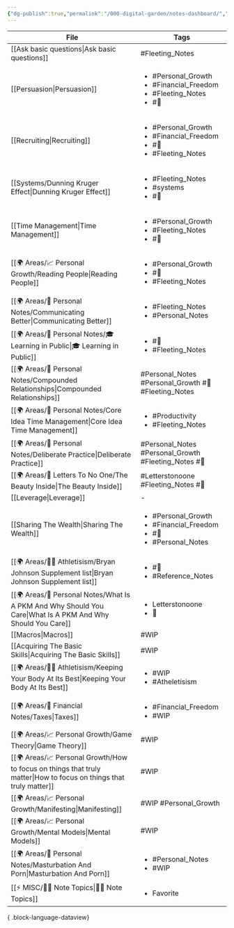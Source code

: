 ```yaml
---
{"dg-publish":true,"permalink":"/000-digital-garden/notes-dashboard/","dgPassFrontmatter":true,"noteIcon":"1","created":"2023-12-13T09:34:19.075+05:30","updated":"2023-12-14T09:13:43.548+05:30"}
---
```


| File                                                                                                                  | Tags                                                                                              |
| --------------------------------------------------------------------------------------------------------------------- | ------------------------------------------------------------------------------------------------- |
| [[Ask basic questions\|Ask basic questions]]                                                                       | #Fleeting_Notes                                                                                   |
| [[Persuasion\|Persuasion]]                                                                                         | <ul><li>#Personal_Growth</li><li>#Financial_Freedom</li><li>#Fleeting_Notes</li><li>#🌱</li></ul> |
| [[Recruiting\|Recruiting]]                                                                                         | <ul><li>#Personal_Growth</li><li>#Financial_Freedom</li><li>#🌱</li><li>#Fleeting_Notes</li></ul> |
| [[Systems/Dunning Kruger Effect\|Dunning Kruger Effect]]                                                           | <ul><li>#Fleeting_Notes</li><li>#systems</li><li>#🌱</li></ul>                                    |
| [[Time Management\|Time Management]]                                                                               | <ul><li>#Personal_Growth</li><li>#Fleeting_Notes</li><li>#🌱</li></ul>                            |
| [[🌍 Areas/📈 Personal Growth/Reading People\|Reading People]]                                                     | <ul><li>#Personal_Growth</li><li>#🌱</li><li>#Fleeting_Notes</li></ul>                            |
| [[🌍 Areas/📧 Personal Notes/Communicating Better\|Communicating Better]]                                          | <ul><li>#Fleeting_Notes</li><li>#Personal_Notes</li></ul>                                         |
| [[🌍 Areas/📧 Personal Notes/🎓 Learning in Public\|🎓 Learning in Public]]                                        | <ul><li>#🌱</li><li>#Fleeting_Notes</li></ul>                                                     |
| [[🌍 Areas/📧 Personal Notes/Compounded Relationships\|Compounded Relationships]]                                  | #Personal_Notes #Personal_Growth #🌱 #Fleeting_Notes                                              |
| [[🌍 Areas/📧 Personal Notes/Core Idea Time Management\|Core Idea Time Management]]                                | <ul><li>#Productivity</li><li>#Fleeting_Notes</li></ul>                                           |
| [[🌍 Areas/📧 Personal Notes/Deliberate Practice\|Deliberate Practice]]                                            | #Personal_Notes #Personal_Growth #Fleeting_Notes #🌿                                              |
| [[🌍 Areas/📧  Letters To No One/The Beauty Inside\|The Beauty Inside]]                                            | #Letterstonoone #Fleeting_Notes #🌱                                                               |
| [[Leverage\|Leverage]]                                                                                             | \-                                                                                                |
| [[Sharing The Wealth\|Sharing The Wealth]]                                                                         | <ul><li>#Personal_Growth</li><li>#Financial_Freedom</li><li>#🌱</li><li>#Personal_Notes</li></ul> |
| [[🌍 Areas/💪🏼 Athletisism/Bryan Johnson Supplement list\|Bryan Johnson Supplement list]]                         | <ul><li>#🌱</li><li>#Reference_Notes</li></ul>                                                    |
| [[🌍 Areas/📧 Personal Notes/What Is A PKM And Why Should You Care\|What Is A PKM And Why Should You Care]]        | <ul><li>Letterstonoone</li><li>🌱</li></ul>                                                       |
| [[Macros\|Macros]]                                                                                                 | #WIP                                                                                              |
| [[Acquiring The Basic Skills\|Acquiring The Basic Skills]]                                                         | #WIP                                                                                              |
| [[🌍 Areas/💪🏼 Athletisism/Keeping Your Body At Its Best\|Keeping Your Body At Its Best]]                         | <ul><li>#WIP</li><li>#Atheletisism</li></ul>                                                      |
| [[🌍 Areas/💸 Financial Notes/Taxes\|Taxes]]                                                                       | <ul><li>#Financial_Freedom</li><li>#WIP</li></ul>                                                 |
| [[🌍 Areas/📈 Personal Growth/Game Theory\|Game Theory]]                                                           | #WIP                                                                                              |
| [[🌍 Areas/📈 Personal Growth/How to focus on things that truly matter\|How to focus on things that truly matter]] | #WIP                                                                                              |
| [[🌍 Areas/📈 Personal Growth/Manifesting\|Manifesting]]                                                           | #WIP #Personal_Growth                                                                             |
| [[🌍 Areas/📈 Personal Growth/Mental Models\|Mental Models]]                                                       | #WIP                                                                                              |
| [[🌍 Areas/📧 Personal Notes/Masturbation And Porn\|Masturbation And Porn]]                                        | <ul><li>#Personal_Notes</li><li>#WIP</li></ul>                                                    |
| [[⚡ MISC/✍🏻 Note Topics\|✍🏻 Note Topics]]                                                                        | <ul><li>Favorite</li></ul>                                                                        |

{ .block-language-dataview}